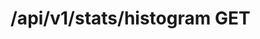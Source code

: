 #  /api/v1/stats/histogram GET

<api-endpoint openapi-path="../../../api-specs/swagger-otr-api.json" method="GET" endpoint="/api/v1/stats/histogram"/>
